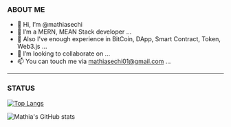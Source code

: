 ### ABOUT ME
- 👋 Hi, I’m @mathiasechi
- 👀 I’m a MERN, MEAN Stack developer ...
- 🌱 Also I've enough experience in BitCoin, DApp, Smart Contract, Token, Web3.js ...
- 💞️ I’m looking to collaborate on ...
- 📫 You can touch me via mathiasechi01@gmail.com ...

---

### STATUS

[![Top Langs](https://github-readme-stats.vercel.app/api/top-langs/?username=mathiasechi&custom_title=Top_Languages&title_color=baf14f&text_color=76d285&theme=dark)](https://github.com/mathiasechi/github-readme-stats)

![Mathia's GitHub stats](https://github-readme-stats.vercel.app/api?username=mathiasechi&show_icons=true&title_color=baf14f&text_color=76d285&icon_color=cff389&theme=dark)
<!---
mathiasechi/mathiasechi is a ✨ special ✨ repository because its `README.md` (this file) appears on your GitHub profile.
You can click the Preview link to take a look at your changes.
--->
